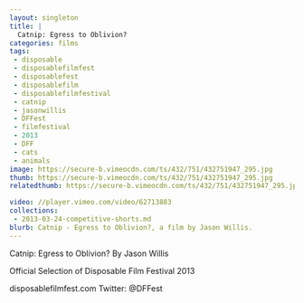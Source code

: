 ```yaml
---
layout: singleton
title: |
  Catnip: Egress to Oblivion?
categories: films
tags:
 - disposable
 - disposablefilmfest
 - disposablefest
 - disposablefilm
 - disposablefilmfestival
 - catnip
 - jasonwillis
 - DFFest
 - filmfestival
 - 2013
 - DFF
 - cats
 - animals
image: https://secure-b.vimeocdn.com/ts/432/751/432751947_295.jpg
thumb: https://secure-b.vimeocdn.com/ts/432/751/432751947_295.jpg
relatedthumb: https://secure-b.vimeocdn.com/ts/432/751/432751947_295.jpg

video: //player.vimeo.com/video/62713883
collections:
 - 2013-03-24-competitive-shorts.md
blurb: Catnip - Egress to Oblivion?, a film by Jason Willis.
---
```


Catnip: Egress to Oblivion?
By Jason Willis

Official Selection of Disposable Film Festival 2013

disposablefilmfest.com
Twitter: @DFFest